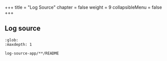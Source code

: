 +++
title = "Log Source"
chapter = false
weight = 9
collapsibleMenu = false
+++

## Log source

```{toctree}
:glob:
:maxdepth: 1

log-source-app/**/README
```
